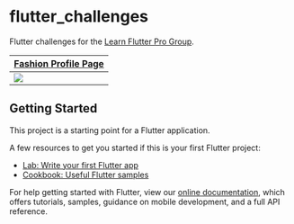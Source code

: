 # flutter_challenges

Flutter challenges for the [Learn Flutter Pro Group](https://learnfluttercode.com/pro-group).

[Fashion Profile Page](https://github.com/happyharis/flutter_challenges/blob/master/lib/1_fashion_profile/profile_page.dart) |
--- | 
<img src="https://user-images.githubusercontent.com/31005114/112102873-e0c86a80-8be3-11eb-9571-f4e483d2b30e.jpeg" heght="200"/> | 


## Getting Started

This project is a starting point for a Flutter application.

A few resources to get you started if this is your first Flutter project:

- [Lab: Write your first Flutter app](https://flutter.dev/docs/get-started/codelab)
- [Cookbook: Useful Flutter samples](https://flutter.dev/docs/cookbook)

For help getting started with Flutter, view our
[online documentation](https://flutter.dev/docs), which offers tutorials,
samples, guidance on mobile development, and a full API reference.
